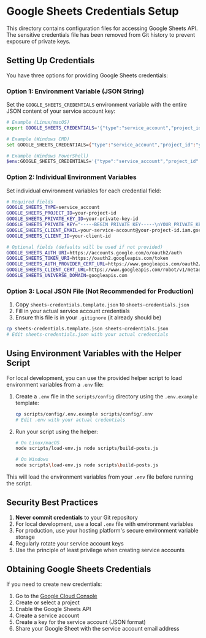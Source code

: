 # Google Sheets Credentials Setup

This directory contains configuration files for accessing Google Sheets API. The sensitive credentials file has been removed from Git history to prevent exposure of private keys.

## Setting Up Credentials

You have three options for providing Google Sheets credentials:

### Option 1: Environment Variable (JSON String)

Set the `GOOGLE_SHEETS_CREDENTIALS` environment variable with the entire JSON content of your service account key:

```bash
# Example (Linux/macOS)
export GOOGLE_SHEETS_CREDENTIALS='{"type":"service_account","project_id":"your-project-id",...}'

# Example (Windows CMD)
set GOOGLE_SHEETS_CREDENTIALS={"type":"service_account","project_id":"your-project-id",...}

# Example (Windows PowerShell)
$env:GOOGLE_SHEETS_CREDENTIALS='{"type":"service_account","project_id":"your-project-id",...}'
```

### Option 2: Individual Environment Variables

Set individual environment variables for each credential field:

```bash
# Required fields
GOOGLE_SHEETS_TYPE=service_account
GOOGLE_SHEETS_PROJECT_ID=your-project-id
GOOGLE_SHEETS_PRIVATE_KEY_ID=your-private-key-id
GOOGLE_SHEETS_PRIVATE_KEY="-----BEGIN PRIVATE KEY-----\nYOUR_PRIVATE_KEY_HERE\n-----END PRIVATE KEY-----\n"
GOOGLE_SHEETS_CLIENT_EMAIL=your-service-account@your-project-id.iam.gserviceaccount.com
GOOGLE_SHEETS_CLIENT_ID=your-client-id

# Optional fields (defaults will be used if not provided)
GOOGLE_SHEETS_AUTH_URI=https://accounts.google.com/o/oauth2/auth
GOOGLE_SHEETS_TOKEN_URI=https://oauth2.googleapis.com/token
GOOGLE_SHEETS_AUTH_PROVIDER_CERT_URL=https://www.googleapis.com/oauth2/v1/certs
GOOGLE_SHEETS_CLIENT_CERT_URL=https://www.googleapis.com/robot/v1/metadata/x509/your-service-account%40your-project-id.iam.gserviceaccount.com
GOOGLE_SHEETS_UNIVERSE_DOMAIN=googleapis.com
```

### Option 3: Local JSON File (Not Recommended for Production)

1. Copy `sheets-credentials.template.json` to `sheets-credentials.json`
2. Fill in your actual service account credentials
3. Ensure this file is in your `.gitignore` (it already should be)

```bash
cp sheets-credentials.template.json sheets-credentials.json
# Edit sheets-credentials.json with your actual credentials
```

## Using Environment Variables with the Helper Script

For local development, you can use the provided helper script to load environment variables from a `.env` file:

1. Create a `.env` file in the `scripts/config` directory using the `.env.example` template:
   ```bash
   cp scripts/config/.env.example scripts/config/.env
   # Edit .env with your actual credentials
   ```

2. Run your script using the helper:
   ```bash
   # On Linux/macOS
   node scripts/load-env.js node scripts/build-posts.js
   
   # On Windows
   node scripts\load-env.js node scripts\build-posts.js
   ```

This will load the environment variables from your `.env` file before running the script.

## Security Best Practices

1. **Never commit credentials** to your Git repository
2. For local development, use a local `.env` file with environment variables
3. For production, use your hosting platform's secure environment variable storage
4. Regularly rotate your service account keys
5. Use the principle of least privilege when creating service accounts

## Obtaining Google Sheets Credentials

If you need to create new credentials:

1. Go to the [Google Cloud Console](https://console.cloud.google.com/)
2. Create or select a project
3. Enable the Google Sheets API
4. Create a service account
5. Create a key for the service account (JSON format)
6. Share your Google Sheet with the service account email address
